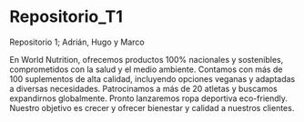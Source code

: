 # Repositorio_T1
Repositorio 1;  Adrián, Hugo y Marco

En World Nutrition, ofrecemos productos 100% nacionales y sostenibles, comprometidos con la salud y el medio ambiente. Contamos con más de 100 suplementos de alta calidad, incluyendo opciones veganas y adaptadas a diversas necesidades. Patrocinamos a más de 20 atletas y buscamos expandirnos globalmente. Pronto lanzaremos ropa deportiva eco-friendly. Nuestro objetivo es crecer y ofrecer bienestar y calidad a nuestros clientes.
